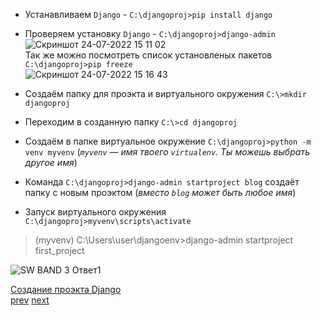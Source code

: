 - Устанавливаем `Django` - `C:\djangoproj>pip install django`
- Проверяем установку `Django` - `C:\djangoproj>django-admin` ![Скриншот 24-07-2022 15 11 02](https://user-images.githubusercontent.com/84935915/180646377-beecb08e-4c10-4675-a335-8056cf9c4530.png)<BR> Так же можно посмотреть список установленых пакетов `C:\djangoproj>pip freeze`<BR>![Скриншот 24-07-2022 15 16 43](https://user-images.githubusercontent.com/84935915/180646558-a55ba8c7-fd9d-4c32-a67d-b49c0473c139.png)


- Создаём папку для проэкта и виртуального окружения `C:\>mkdir djangoproj`<br>
- Переходим в созданную папку `C:\>cd djangoproj`<br>
- Создаём в папке виртуальное окружение `C:\djangoproj>python -m venv myvenv` (*`myvenv` — имя твоего `virtualenv`. Ты можешь выбрать другое имя*)<br>

- Команда `C:\djangoproj>django-admin startproject blog` создаёт папку с новым проэктом (*вместо `blog` может быть любое имя*)
- Запуск виртуального окружения `C:\djangoproj>myvenv\scripts\activate`
>(myvenv) C:\Users\user\djangoenv>django-admin startproject first_project

![SW BAND  3  Ответ1](https://user-images.githubusercontent.com/84935915/180626002-4486543f-e779-45c0-9aec-030fa6be71c7.jpg)

[Создание проэкта Django](https://cloud.mail.ru/public/Jrt5/SjrufgAxX/%5BSW.BAND%5D%201.%20Введение%20в%20курс%20дела/4.%20Создание%20проекта%20на%20Django/%5BSW.BAND%5D%201.%20Создание%20проекта%20на%20Django.mp4)<br>
[prev](https://github.com/AnreKlos/All_Conspectus_/blob/main/Django/1.2%20install_Django.md) [next](https://github.com/AnreKlos/All_Conspectus_/blob/main/Django/1.6%20Запускаем%20локальный%20сервер%20разработки%20Django.%20Run%20server%20django.md)
